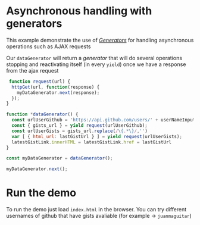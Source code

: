 # Asynchronous handling with generators

This example demonstrate the use of [_Generators_](https://developer.mozilla.org/en-US/docs/Web/JavaScript/Reference/Global_Objects/Generator) for handling asynchronous operations such as AJAX requests

Our `dataGenerator` will return a _generator_ that will do several operations stopping and reactivating itself (in every `yield`) once we have a response from the ajax request

```javascript
 function request(url) {
  httpGet(url, function(response) {
    myDataGenerator.next(response);
  });
}

function *dataGenerator() {
  const urlUserGithub = 'https://api.github.com/users/' + userNameInput.value
  const { gists_url } = yield request(urlUserGithub);
  const urlUserGists = gists_url.replace(/\{.*\}/,'')
  var [ { html_url: lastGistUrl } ] = yield request(urlUserGists);
  latestGistLink.innerHTML = latestGistLink.href = lastGistUrl
}

const myDataGenerator = dataGenerator();  

myDataGenerator.next();
```

# Run the demo

To run the demo just load `index.html` in the browser. You can try different usernames of github that have gists avaliable (for example → `juanmaguitar`)